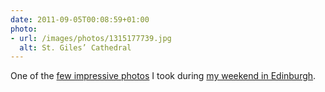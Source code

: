 ```yaml
---
date: 2011-09-05T00:08:59+01:00
photo:
- url: /images/photos/1315177739.jpg
  alt: St. Giles’ Cathedral
---
```

One of the [few impressive photos][1] I took during [my weekend in Edinburgh][2].

[1]: https://www.flickr.com/photos/paulrobertlloyd/sets/72157627469803873/
[2]: /2011/08/edinburgh_fringe
